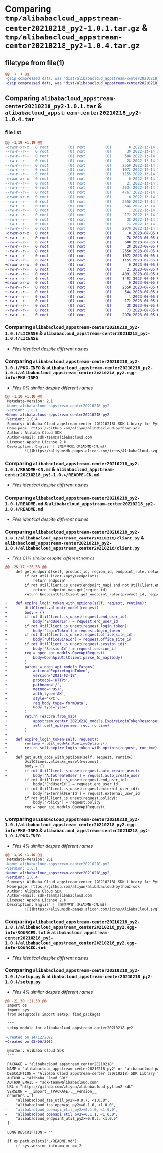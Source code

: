 # Comparing `tmp/alibabacloud_appstream-center20210218_py2-1.0.1.tar.gz` & `tmp/alibabacloud_appstream-center20210218_py2-1.0.4.tar.gz`

## filetype from file(1)

```diff
@@ -1 +1 @@
-gzip compressed data, was "dist/alibabacloud_appstream-center20210218_py2-1.0.1.tar", last modified: Wed Dec 14 10:33:26 2022, max compression
+gzip compressed data, was "dist/alibabacloud_appstream-center20210218_py2-1.0.4.tar", last modified: Mon Jun  5 03:36:27 2023, max compression
```

## Comparing `alibabacloud_appstream-center20210218_py2-1.0.1.tar` & `alibabacloud_appstream-center20210218_py2-1.0.4.tar`

### file list

```diff
@@ -1,19 +1,19 @@
-drwxr-xr-x   0 root         (0) root         (0)        0 2022-12-14 10:33:26.000000 alibabacloud_appstream-center20210218_py2-1.0.1/
--rw-r--r--   0 root         (0) root         (0)       39 2022-12-14 10:33:25.000000 alibabacloud_appstream-center20210218_py2-1.0.1/ChangeLog.md
--rw-r--r--   0 root         (0) root         (0)      588 2022-12-14 10:33:25.000000 alibabacloud_appstream-center20210218_py2-1.0.1/LICENSE
--rw-r--r--   0 root         (0) root         (0)       28 2022-12-14 10:33:25.000000 alibabacloud_appstream-center20210218_py2-1.0.1/MANIFEST.in
--rw-r--r--   0 root         (0) root         (0)     2550 2022-12-14 10:33:26.000000 alibabacloud_appstream-center20210218_py2-1.0.1/PKG-INFO
--rw-r--r--   0 root         (0) root         (0)     1072 2022-12-14 10:33:25.000000 alibabacloud_appstream-center20210218_py2-1.0.1/README-CN.md
--rw-r--r--   0 root         (0) root         (0)     1155 2022-12-14 10:33:25.000000 alibabacloud_appstream-center20210218_py2-1.0.1/README.md
-drwxr-xr-x   0 root         (0) root         (0)        0 2022-12-14 10:33:26.000000 alibabacloud_appstream-center20210218_py2-1.0.1/alibabacloud_appstream_center20210218/
--rw-r--r--   0 root         (0) root         (0)       21 2022-12-14 10:33:25.000000 alibabacloud_appstream-center20210218_py2-1.0.1/alibabacloud_appstream_center20210218/__init__.py
--rw-r--r--   0 root         (0) root         (0)     2634 2022-12-14 10:33:25.000000 alibabacloud_appstream-center20210218_py2-1.0.1/alibabacloud_appstream_center20210218/client.py
--rw-r--r--   0 root         (0) root         (0)     4767 2022-12-14 10:33:25.000000 alibabacloud_appstream-center20210218_py2-1.0.1/alibabacloud_appstream_center20210218/models.py
-drwxr-xr-x   0 root         (0) root         (0)        0 2022-12-14 10:33:26.000000 alibabacloud_appstream-center20210218_py2-1.0.1/alibabacloud_appstream_center20210218_py2.egg-info/
--rw-r--r--   0 root         (0) root         (0)     2550 2022-12-14 10:33:25.000000 alibabacloud_appstream-center20210218_py2-1.0.1/alibabacloud_appstream_center20210218_py2.egg-info/PKG-INFO
--rw-r--r--   0 root         (0) root         (0)      544 2022-12-14 10:33:25.000000 alibabacloud_appstream-center20210218_py2-1.0.1/alibabacloud_appstream_center20210218_py2.egg-info/SOURCES.txt
--rw-r--r--   0 root         (0) root         (0)        1 2022-12-14 10:33:25.000000 alibabacloud_appstream-center20210218_py2-1.0.1/alibabacloud_appstream_center20210218_py2.egg-info/dependency_links.txt
--rw-r--r--   0 root         (0) root         (0)      172 2022-12-14 10:33:25.000000 alibabacloud_appstream-center20210218_py2-1.0.1/alibabacloud_appstream_center20210218_py2.egg-info/requires.txt
--rw-r--r--   0 root         (0) root         (0)       38 2022-12-14 10:33:25.000000 alibabacloud_appstream-center20210218_py2-1.0.1/alibabacloud_appstream_center20210218_py2.egg-info/top_level.txt
--rw-r--r--   0 root         (0) root         (0)       73 2022-12-14 10:33:26.000000 alibabacloud_appstream-center20210218_py2-1.0.1/setup.cfg
--rw-r--r--   0 root         (0) root         (0)     2970 2022-12-14 10:33:25.000000 alibabacloud_appstream-center20210218_py2-1.0.1/setup.py
+drwxr-xr-x   0 root         (0) root         (0)        0 2023-06-05 03:36:27.000000 alibabacloud_appstream-center20210218_py2-1.0.4/
+-rw-r--r--   0 root         (0) root         (0)       78 2023-06-05 03:36:26.000000 alibabacloud_appstream-center20210218_py2-1.0.4/ChangeLog.md
+-rw-r--r--   0 root         (0) root         (0)      588 2023-06-05 03:36:26.000000 alibabacloud_appstream-center20210218_py2-1.0.4/LICENSE
+-rw-r--r--   0 root         (0) root         (0)       28 2023-06-05 03:36:26.000000 alibabacloud_appstream-center20210218_py2-1.0.4/MANIFEST.in
+-rw-r--r--   0 root         (0) root         (0)     2550 2023-06-05 03:36:27.000000 alibabacloud_appstream-center20210218_py2-1.0.4/PKG-INFO
+-rw-r--r--   0 root         (0) root         (0)     1072 2023-06-05 03:36:26.000000 alibabacloud_appstream-center20210218_py2-1.0.4/README-CN.md
+-rw-r--r--   0 root         (0) root         (0)     1155 2023-06-05 03:36:26.000000 alibabacloud_appstream-center20210218_py2-1.0.4/README.md
+drwxr-xr-x   0 root         (0) root         (0)        0 2023-06-05 03:36:27.000000 alibabacloud_appstream-center20210218_py2-1.0.4/alibabacloud_appstream_center20210218/
+-rw-r--r--   0 root         (0) root         (0)       21 2023-06-05 03:36:26.000000 alibabacloud_appstream-center20210218_py2-1.0.4/alibabacloud_appstream_center20210218/__init__.py
+-rw-r--r--   0 root         (0) root         (0)     4091 2023-06-05 03:36:26.000000 alibabacloud_appstream-center20210218_py2-1.0.4/alibabacloud_appstream_center20210218/client.py
+-rw-r--r--   0 root         (0) root         (0)     8482 2023-06-05 03:36:26.000000 alibabacloud_appstream-center20210218_py2-1.0.4/alibabacloud_appstream_center20210218/models.py
+drwxr-xr-x   0 root         (0) root         (0)        0 2023-06-05 03:36:27.000000 alibabacloud_appstream-center20210218_py2-1.0.4/alibabacloud_appstream_center20210218_py2.egg-info/
+-rw-r--r--   0 root         (0) root         (0)     2550 2023-06-05 03:36:27.000000 alibabacloud_appstream-center20210218_py2-1.0.4/alibabacloud_appstream_center20210218_py2.egg-info/PKG-INFO
+-rw-r--r--   0 root         (0) root         (0)      544 2023-06-05 03:36:27.000000 alibabacloud_appstream-center20210218_py2-1.0.4/alibabacloud_appstream_center20210218_py2.egg-info/SOURCES.txt
+-rw-r--r--   0 root         (0) root         (0)        1 2023-06-05 03:36:27.000000 alibabacloud_appstream-center20210218_py2-1.0.4/alibabacloud_appstream_center20210218_py2.egg-info/dependency_links.txt
+-rw-r--r--   0 root         (0) root         (0)      172 2023-06-05 03:36:27.000000 alibabacloud_appstream-center20210218_py2-1.0.4/alibabacloud_appstream_center20210218_py2.egg-info/requires.txt
+-rw-r--r--   0 root         (0) root         (0)       38 2023-06-05 03:36:27.000000 alibabacloud_appstream-center20210218_py2-1.0.4/alibabacloud_appstream_center20210218_py2.egg-info/top_level.txt
+-rw-r--r--   0 root         (0) root         (0)       73 2023-06-05 03:36:27.000000 alibabacloud_appstream-center20210218_py2-1.0.4/setup.cfg
+-rw-r--r--   0 root         (0) root         (0)     2970 2023-06-05 03:36:26.000000 alibabacloud_appstream-center20210218_py2-1.0.4/setup.py
```

### Comparing `alibabacloud_appstream-center20210218_py2-1.0.1/LICENSE` & `alibabacloud_appstream-center20210218_py2-1.0.4/LICENSE`

 * *Files identical despite different names*

### Comparing `alibabacloud_appstream-center20210218_py2-1.0.1/PKG-INFO` & `alibabacloud_appstream-center20210218_py2-1.0.4/alibabacloud_appstream_center20210218_py2.egg-info/PKG-INFO`

 * *Files 0% similar despite different names*

```diff
@@ -1,10 +1,10 @@
 Metadata-Version: 2.1
-Name: alibabacloud_appstream-center20210218_py2
-Version: 1.0.1
+Name: alibabacloud-appstream-center20210218-py2
+Version: 1.0.4
 Summary: Alibaba Cloud appstream-center (20210218) SDK Library for Python2
 Home-page: https://github.com/aliyun/alibabacloud-python2-sdk
 Author: Alibaba Cloud SDK
 Author-email: sdk-team@alibabacloud.com
 License: Apache License 2.0
 Description: English | [简体中文](README-CN.md)
         ![](https://aliyunsdk-pages.alicdn.com/icons/AlibabaCloud.svg)
```

### Comparing `alibabacloud_appstream-center20210218_py2-1.0.1/README-CN.md` & `alibabacloud_appstream-center20210218_py2-1.0.4/README-CN.md`

 * *Files identical despite different names*

### Comparing `alibabacloud_appstream-center20210218_py2-1.0.1/README.md` & `alibabacloud_appstream-center20210218_py2-1.0.4/README.md`

 * *Files identical despite different names*

### Comparing `alibabacloud_appstream-center20210218_py2-1.0.1/alibabacloud_appstream_center20210218/client.py` & `alibabacloud_appstream-center20210218_py2-1.0.4/alibabacloud_appstream_center20210218/client.py`

 * *Files 21% similar despite different names*

```diff
@@ -26,17 +26,53 @@
     def get_endpoint(self, product_id, region_id, endpoint_rule, network, suffix, endpoint_map, endpoint):
         if not UtilClient.empty(endpoint):
             return endpoint
         if not UtilClient.is_unset(endpoint_map) and not UtilClient.empty(endpoint_map.get(region_id)):
             return endpoint_map.get(region_id)
         return EndpointUtilClient.get_endpoint_rules(product_id, region_id, endpoint_rule, network, suffix)
 
+    def expire_login_token_with_options(self, request, runtime):
+        UtilClient.validate_model(request)
+        body = {}
+        if not UtilClient.is_unset(request.end_user_id):
+            body['EndUserId'] = request.end_user_id
+        if not UtilClient.is_unset(request.login_token):
+            body['LoginToken'] = request.login_token
+        if not UtilClient.is_unset(request.office_site_id):
+            body['OfficeSiteId'] = request.office_site_id
+        if not UtilClient.is_unset(request.session_id):
+            body['SessionId'] = request.session_id
+        req = open_api_models.OpenApiRequest(
+            body=OpenApiUtilClient.parse_to_map(body)
+        )
+        params = open_api_models.Params(
+            action='ExpireLoginToken',
+            version='2021-02-18',
+            protocol='HTTPS',
+            pathname='/',
+            method='POST',
+            auth_type='AK',
+            style='RPC',
+            req_body_type='formData',
+            body_type='json'
+        )
+        return TeaCore.from_map(
+            appstream_center_20210218_models.ExpireLoginTokenResponse(),
+            self.call_api(params, req, runtime)
+        )
+
+    def expire_login_token(self, request):
+        runtime = util_models.RuntimeOptions()
+        return self.expire_login_token_with_options(request, runtime)
+
     def get_auth_code_with_options(self, request, runtime):
         UtilClient.validate_model(request)
         body = {}
+        if not UtilClient.is_unset(request.auto_create_user):
+            body['AutoCreateUser'] = request.auto_create_user
         if not UtilClient.is_unset(request.end_user_id):
             body['EndUserId'] = request.end_user_id
         if not UtilClient.is_unset(request.external_user_id):
             body['ExternalUserId'] = request.external_user_id
         if not UtilClient.is_unset(request.policy):
             body['Policy'] = request.policy
         req = open_api_models.OpenApiRequest(
```

### Comparing `alibabacloud_appstream-center20210218_py2-1.0.1/alibabacloud_appstream_center20210218_py2.egg-info/PKG-INFO` & `alibabacloud_appstream-center20210218_py2-1.0.4/PKG-INFO`

 * *Files 4% similar despite different names*

```diff
@@ -1,10 +1,10 @@
 Metadata-Version: 2.1
-Name: alibabacloud-appstream-center20210218-py2
-Version: 1.0.1
+Name: alibabacloud_appstream-center20210218_py2
+Version: 1.0.4
 Summary: Alibaba Cloud appstream-center (20210218) SDK Library for Python2
 Home-page: https://github.com/aliyun/alibabacloud-python2-sdk
 Author: Alibaba Cloud SDK
 Author-email: sdk-team@alibabacloud.com
 License: Apache License 2.0
 Description: English | [简体中文](README-CN.md)
         ![](https://aliyunsdk-pages.alicdn.com/icons/AlibabaCloud.svg)
```

### Comparing `alibabacloud_appstream-center20210218_py2-1.0.1/alibabacloud_appstream_center20210218_py2.egg-info/SOURCES.txt` & `alibabacloud_appstream-center20210218_py2-1.0.4/alibabacloud_appstream_center20210218_py2.egg-info/SOURCES.txt`

 * *Files identical despite different names*

### Comparing `alibabacloud_appstream-center20210218_py2-1.0.1/setup.py` & `alibabacloud_appstream-center20210218_py2-1.0.4/setup.py`

 * *Files 4% similar despite different names*

```diff
@@ -21,30 +21,30 @@
 import os
 import sys
 from setuptools import setup, find_packages
 
 """
 setup module for alibabacloud_appstream-center20210218_py2.
 
-Created on 14/12/2022
+Created on 05/06/2023
 
 @author: Alibaba Cloud SDK
 """
 
 PACKAGE = "alibabacloud_appstream_center20210218"
 NAME = "alibabacloud_appstream-center20210218_py2" or "alibabacloud-package"
 DESCRIPTION = "Alibaba Cloud appstream-center (20210218) SDK Library for Python2"
 AUTHOR = "Alibaba Cloud SDK"
 AUTHOR_EMAIL = "sdk-team@alibabacloud.com"
 URL = "https://github.com/aliyun/alibabacloud-python2-sdk"
 VERSION = __import__(PACKAGE).__version__
 REQUIRES = [
     "alibabacloud_tea_util_py2>=0.0.7, <1.0.0",
     "alibabacloud_tea_openapi_py2>=0.1.6, <1.0.0",
-    "alibabacloud_openapi_util_py2>=0.1.0, <1.0.0",
+    "alibabacloud_openapi_util_py2>=0.1.1, <1.0.0",
     "alibabacloud_endpoint_util_py2>=0.0.2, <1.0.0"
 ]
 
 LONG_DESCRIPTION = ''
 
 if os.path.exists('./README.md'):
     if sys.version_info.major == 2:
```

